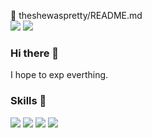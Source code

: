 🐴 theshewaspretty/README.md <br />
<a href="https://instagram.com/chany_land" target="_blank"><img src="https://img.shields.io/badge/will-ff69b4?style=flat-square&logo=Instagram&logoColor=white"/></a>
<img src="https://img.shields.io/badge/torvalds37@gmail.com-important?style=flat-square&logo=gmail&logoColor=white"/>

### Hi there 👋
I hope to exp everthing.

### Skills 💪
<img src="https://img.shields.io/badge/AWS-orange?style=flat-square&logo=amazonaws&logoColor=white"/> <img src="https://img.shields.io/badge/Docker-informational?style=flat-square&logo=docker&logoColor=white"/>
<img src="https://img.shields.io/badge/Terraform-inactive?style=flat-square&logo=terraform&logoColor=white"/>
<img src="https://img.shields.io/badge/Ubuntu-important?style=flat-square&logo=ubuntu&logoColor=white"/>



<!--
**theshewaspretty/theshewaspretty** is a ✨ _special_ ✨ repository because its `README.md` (this file) appears on your GitHub profile.

Here are some ideas to get you started:

- 🔭 I’m currently working on ...
- 🌱 I’m currently learning ...
- 👯 I’m looking to collaborate on ...
- 🤔 I’m looking for help with ...
- 💬 Ask me about ...
- 📫 How to reach me: ...
- 😄 Pronouns: ...
- ⚡ Fun fact: ...
-->

